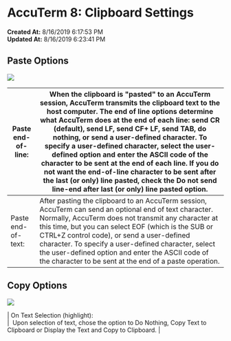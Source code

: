 # AccuTerm 8: Clipboard Settings

**Created At:** 8/16/2019 6:17:53 PM  
**Updated At:** 8/16/2019 6:23:41 PM  




## Paste Options

![](https://static.helpjuice.com/helpjuice_production/uploads/upload/image/3556/direct/1565979499582-1565979499582.png)


| Paste end-of-line: | When the clipboard is "pasted" to an AccuTerm session, AccuTerm transmits the clipboard text to the host computer. The end of line options determine what AccuTerm does at the end of each line: send CR (default), send LF, send CF+ LF, send TAB, do nothing, or send a user-defined character. To specify a user-defined character, select the user-defined option and enter the ASCII code of the character to be sent at the end of each line. If you do not want the end-of-line character to be sent after the last (or only) line pasted, check the Do not send line-end after last (or only) line pasted option.<br> |
| --- | --- |
| Paste end-of-text: | After pasting the clipboard to an AccuTerm session, AccuTerm can send an optional end of text character. Normally, AccuTerm does not transmit any character at this time, but you can select EOF (which is the SUB or CTRL+Z control code), or send a user-defined character. To specify a user-defined character, select the user-defined option and enter the ASCII code of the character to be sent at the end of a paste operation.<br> |


## Copy Options

![](https://static.helpjuice.com/helpjuice_production/uploads/upload/image/3556/direct/1565979528816-1565979528816.png)


| On Text Selection (highlight): <br> |  Upon selection of text, chose the option to Do Nothing, Copy Text to Clipboard or Display the Text and Copy to Clipboard. |

